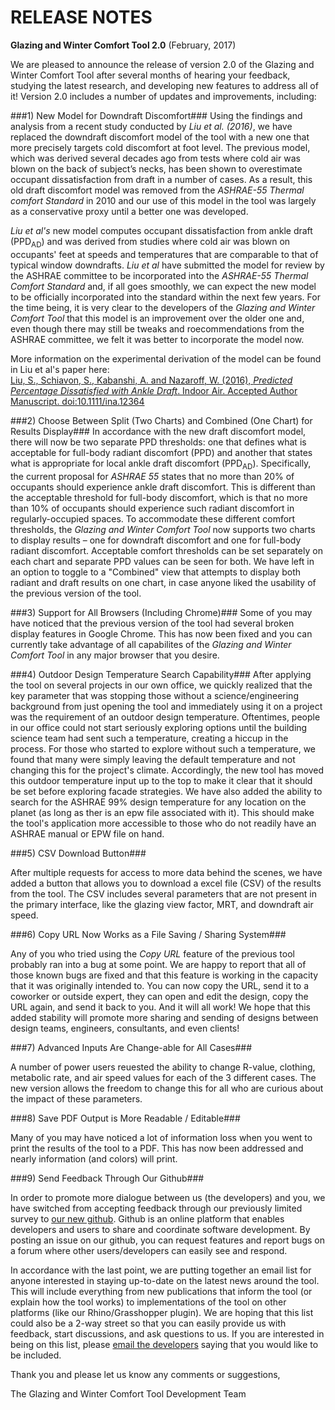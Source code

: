 RELEASE NOTES
========================================
**Glazing and Winter Comfort Tool 2.0**
 (February, 2017)

 We are pleased to announce  the release of version 2.0 of the Glazing and Winter Comfort Tool after several months of hearing your feedback, studying the latest research, and developing new features to address all of it!  Version 2.0 includes a number of updates and improvements, including:

###1) New Model for Downdraft Discomfort###
Using the findings and analysis from a recent study conducted by *Liu et al. (2016)*, we have replaced the downdraft discomfort model of the tool with a new one that more precisely targets cold discomfort at foot level.  The previous model, which was derived several decades ago from tests where cold air was blown on the back of subject’s necks, has been shown to overestimate occupant dissatisfaction from draft in a number of cases. As a result, this old draft discomfort model was removed from the *ASHRAE-55 Thermal comfort Standard* in 2010 and our use of this model in the tool was largely as a conservative proxy until a better one was developed.

*Liu et al's* new model computes occupant dissatisfaction from ankle draft (PPD<sub>AD</sub>) and was derived from studies where cold air was blown on occupants' feet at speeds and temperatures that are comparable to that of typical window downdrafts.  *Liu et al* have submitted the model for review by the ASHRAE committee to be incorporated into the *ASHRAE-55 Thermal Comfort Standard* and, if all goes smoothly, we can expect the new model to be officially incorporated into the standard within the next few years. For the time being, it is very clear to the developers of the *Glazing and Winter Comfort Tool* that this model is an improvement over the older one and, even though there may still be tweaks and roecommendations from the ASHRAE committee, we felt it was better to incorporate the model now.

More information on the experimental derivation of the model can be found in Liu et al's paper here:  
[Liu, S., Schiavon, S., Kabanshi, A. and Nazaroff, W. (2016), *Predicted Percentage Dissatisfied with Ankle Draft*. Indoor Air. Accepted Author Manuscript. doi:10.1111/ina.12364](https://escholarship.org/uc/item/9076254n)

###2) Choose Between Split (Two Charts) and Combined (One Chart) for Results Display###
In accordance with the new draft discomfort model, there will now be two separate PPD thresholds: one that defines what is acceptable for full-body radiant discomfort (PPD) and another that states what is appropriate for local ankle draft discomfort (PPD<sub>AD</sub>).  Specifically, the current proposal for *ASHRAE 55* states that no more than 20% of occupants should experience ankle draft discomfort.  This is different than the acceptable threshold for full-body discomfort, which is that no more than 10% of occupants should experience such radiant discomfort in regularly-occupied spaces.  To accommodate these different comfort thresholds, the *Glazing and Winter Comfort Tool* now supports two charts to display results – one for downdraft discomfort and one for full-body radiant discomfort.  Acceptable comfort thresholds can be set separately on each chart and separate PPD values can be seen for both.  We have left in an option to toggle to a "Combined" view that attempts to display both radiant and draft results on one chart, in case anyone liked the usability of the previous version of the tool.

###3) Support for All Browsers (Including Chrome)###
Some of you may have noticed that the previous version of the tool had several broken display features in Google Chrome.  This has now been fixed and you can currently take advantage of all capabilites of the *Glazing and Winter Comfort Tool* in any major browser that you desire.

###4) Outdoor Design Temperature Search Capability###
After applying the tool on several projects in our own office, we quickly realized that the key parameter that was stopping those without a science/engineering background from just opening the tool and immediately using it on a project was the requirement of an outdoor design temperature.  Oftentimes, people in our office could not start seriously exploring options until the building science team had sent such a temperature, creating a hiccup in the process. For those who started to explore without such a temperature, we found that many were simply leaving the default temperature and not changing this for the project's climate.  Accordingly, the new tool has moved this outdoor temperature input up to the top to make it clear that it should be set before exploring facade strategies.  We have also added the ability to search for the ASHRAE 99% design temperature for any location on the planet (as long as ther is an epw file associated with it).  This should make the tool's application more accessible to those who do not readily have an ASHRAE manual or EPW file on hand.

###5)	CSV Download Button###

After multiple requests for access to more data behind the scenes, we have added a button that allows you to download a excel file (CSV) of the results from the tool.  The CSV includes several parameters that are not present in the primary interface, like the glazing view factor, MRT, and downdraft air speed.  

###6) Copy URL Now Works as a File Saving / Sharing System###

Any of you who tried using the *Copy URL* feature of the previous tool probably ran into a bug at some point. We are happy to report that all of those known bugs are fixed and that this feature is working in the capacity that it was originally intended to.  You can now copy the URL, send it to a coworker or outside expert, they can open and edit the design, copy the URL again, and send it back to you. And it will all work!  We hope that this added stability will promote more sharing and sending of designs between design teams, engineers, consultants, and even clients!

###7) Advanced Inputs Are Change-able for All Cases###

A number of power users reuested the ability to change R-value, clothing, metabolic rate, and air speed values for each of the 3 different cases.  The new version allows the freedom to change this for all who are curious about the impact of these parameters.

###8) Save PDF Output is More Readable / Editable###

Many of you may have noticed a lot of information loss when you went to print the results of the tool to a PDF.  This has now been addressed and nearly information (and colors) will print.

###9)	Send Feedback Through Our Github###

In order to promote more dialogue between us (the developers) and you, we have switched from accepting feedback through our previously limited survey to [our new github](https://github.com/PayettePeople/Thermal-Comfort-Tool). Github is an online platform that enables developers and users to share and coordinate software development. By posting an issue on our github, you can request features and report bugs on a forum where other users/developers can easily see and respond.

In accordance with the last point, we are putting together an email list for anyone interested in staying up-to-date on the latest news around the tool.  This will include everything from new publications that inform the tool (or explain how the tool works) to implementations of the tool on other platforms (like our Rhino/Grasshopper plugin).  We are hoping that this list could also be a 2-way street so that you can easily provide us  with feedback, start discussions, and ask questions to us.  If you are interested in being on this list, please [email the developers](mailto:cmackey@payette.com?Subject=RE:%20Glazing%20Winter%20Comfort%20Tool) saying that you would like to be included.

Thank you and please let us know any comments or suggestions,

The Glazing and Winter Comfort Tool Development Team
